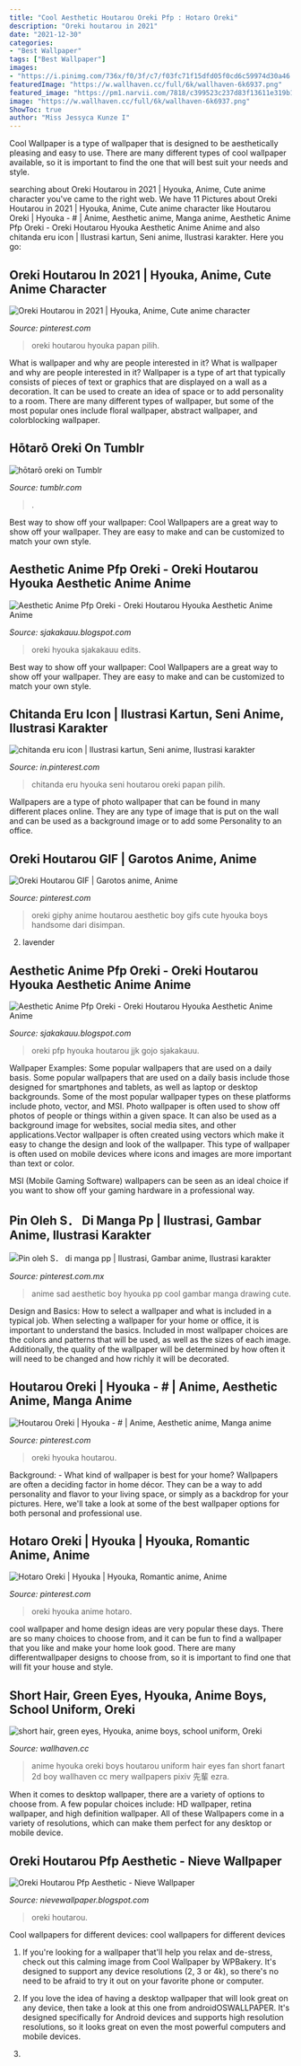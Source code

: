 ```yaml
---
title: "Cool Aesthetic Houtarou Oreki Pfp : Hotaro Oreki"
description: "Oreki houtarou in 2021"
date: "2021-12-30"
categories:
- "Best Wallpaper"
tags: ["Best Wallpaper"]
images:
- "https://i.pinimg.com/736x/f0/3f/c7/f03fc71f15dfd05f0cd6c59974d30a46.jpg"
featuredImage: "https://w.wallhaven.cc/full/6k/wallhaven-6k6937.png"
featured_image: "https://pm1.narvii.com/7818/c399523c237d83f13611e319b11d568e8790119cr1-736-736v2_00.jpg"
image: "https://w.wallhaven.cc/full/6k/wallhaven-6k6937.png"
ShowToc: true
author: "Miss Jessyca Kunze I"
---
```



Cool Wallpaper is a type of wallpaper that is designed to be aesthetically pleasing and easy to use. There are many different types of cool wallpaper available, so it is important to find the one that will best suit your needs and style.

	

		
searching about Oreki Houtarou in 2021 | Hyouka, Anime, Cute anime character you've came to the right web. We have 11 Pictures about Oreki Houtarou in 2021 | Hyouka, Anime, Cute anime character like Houtarou Oreki | Hyouka - # | Anime, Aesthetic anime, Manga anime, Aesthetic Anime Pfp Oreki - Oreki Houtarou Hyouka Aesthetic Anime Anime and also chitanda eru icon | Ilustrasi kartun, Seni anime, Ilustrasi karakter. Here you go:
		
    
## Oreki Houtarou In 2021 | Hyouka, Anime, Cute Anime Character

<img loading=lazy src="https://i.pinimg.com/736x/ca/ac/8c/caac8c959693d7ab1b8280085a5f4512.jpg" onerror="this.onerror=null;this.src='https://tse4.mm.bing.net/th?id=OIP.2ajFTXaWojXPmfYzq_4wdwHaHa&amp;pid=15.1';" alt="Oreki Houtarou in 2021 | Hyouka, Anime, Cute anime character">

_Source: pinterest.com_

>oreki houtarou hyouka papan pilih. 

	

What is wallpaper and why are people interested in it?
What is wallpaper and why are people interested in it?
Wallpaper is a type of art that typically consists of pieces of text or graphics that are displayed on a wall as a decoration. It can be used to create an idea of space or to add personality to a room. There are many different types of wallpaper, but some of the most popular ones include floral wallpaper, abstract wallpaper, and colorblocking wallpaper.

    
## Hōtarō Oreki On Tumblr

<img loading=lazy src="https://64.media.tumblr.com/928073b997fa9760d7d032776e813596/a0815809fbf49102-68/s640x960/7447ce8d956da72e9282b8094d81580c851de1fd.gif" onerror="this.onerror=null;this.src='https://tse2.mm.bing.net/th?id=OIP.tOV6AQzZRvEHS_VqiVDJUAHaEK&amp;pid=15.1';" alt="hōtarō oreki on Tumblr">

_Source: tumblr.com_

>. 

	

Best way to show off your wallpaper:
Cool Wallpapers are a great way to show off your wallpaper. They are easy to make and can be customized to match your own style.

    
## Aesthetic Anime Pfp Oreki - Oreki Houtarou Hyouka Aesthetic Anime Anime

<img loading=lazy src="https://i.pinimg.com/originals/48/e9/0d/48e90d2d6289ae6bf0dc2cb083880126.jpg" onerror="this.onerror=null;this.src='https://tse2.mm.bing.net/th?id=OIP.5ufiP8pkLzh2GTG6ysqFYAHaHa&amp;pid=15.1';" alt="Aesthetic Anime Pfp Oreki - Oreki Houtarou Hyouka Aesthetic Anime Anime">

_Source: sjakakauu.blogspot.com_

>oreki hyouka sjakakauu edits. 

	

Best way to show off your wallpaper:
Cool Wallpapers are a great way to show off your wallpaper. They are easy to make and can be customized to match your own style.

    
## Chitanda Eru Icon | Ilustrasi Kartun, Seni Anime, Ilustrasi Karakter

<img loading=lazy src="https://i.pinimg.com/736x/08/89/ba/0889baa60b428bcc72500a782497a652.jpg" onerror="this.onerror=null;this.src='https://tse3.mm.bing.net/th?id=OIP.J27eeUQV8a8KttbSfkHHMgHaHZ&amp;pid=15.1';" alt="chitanda eru icon | Ilustrasi kartun, Seni anime, Ilustrasi karakter">

_Source: in.pinterest.com_

>chitanda eru hyouka seni houtarou oreki papan pilih. 

	



Wallpapers are a type of photo wallpaper that can be found in many different places online. They are any type of image that is put on the wall and can be used as a background image or to add some Personality to an office.

    
## Oreki Houtarou GIF | Garotos Anime, Anime

<img loading=lazy src="https://i.pinimg.com/originals/dc/b8/b2/dcb8b2aec1274662531acfd65de2658f.gif" onerror="this.onerror=null;this.src='https://tse2.mm.bing.net/th?id=OIP.y8V2zNmVtVSW3nh8uMfFWQAAAA&amp;pid=15.1';" alt="Oreki Houtarou GIF | Garotos anime, Anime">

_Source: pinterest.com_

>oreki giphy anime houtarou aesthetic boy gifs cute hyouka boys handsome dari disimpan. 

	

2. lavender 

    
## Aesthetic Anime Pfp Oreki - Oreki Houtarou Hyouka Aesthetic Anime Anime

<img loading=lazy src="https://i.pinimg.com/474x/21/3a/cb/213acba0e8f47472d891241a0abf7db5.jpg" onerror="this.onerror=null;this.src='https://tse3.mm.bing.net/th?id=OIP.HCL550HZLF86GGNqNPaT-QAAAA&amp;pid=15.1';" alt="Aesthetic Anime Pfp Oreki - Oreki Houtarou Hyouka Aesthetic Anime Anime">

_Source: sjakakauu.blogspot.com_

>oreki pfp hyouka houtarou jjk gojo sjakakauu. 

	

Wallpaper Examples: Some popular wallpapers that are used on a daily basis.
Some popular wallpapers that are used on a daily basis include those designed for smartphones and tablets, as well as laptop or desktop backgrounds. Some of the most popular wallpaper types on these platforms include photo, vector, and MSI. 
Photo wallpaper is often used to show off photos of people or things within a given space. It can also be used as a background image for websites, social media sites, and other applications.Vector wallpaper is often created using vectors which make it easy to change the design and look of the wallpaper. This type of wallpaper is often used on mobile devices where icons and images are more important than text or color. 

MSI (Mobile Gaming Software) wallpapers can be seen as an ideal choice if you want to show off your gaming hardware in a professional way.

    
## Pin Oleh S． Di Manga Pp | Ilustrasi, Gambar Anime, Ilustrasi Karakter

<img loading=lazy src="https://i.pinimg.com/736x/a7/00/2e/a7002e59320c8993afec09e3ec6b4c7d.jpg" onerror="this.onerror=null;this.src='https://tse4.mm.bing.net/th?id=OIP.7LaCK5CgwGOORr1DmvJhGwHaHX&amp;pid=15.1';" alt="Pin oleh S． di manga pp | Ilustrasi, Gambar anime, Ilustrasi karakter">

_Source: pinterest.com.mx_

>anime sad aesthetic boy hyouka pp cool gambar manga drawing cute. 

	

Design and Basics: How to select a wallpaper and what is included in a typical job.
When selecting a wallpaper for your home or office, it is important to understand the basics. Included in most wallpaper choices are the colors and patterns that will be used, as well as the sizes of each image. Additionally, the quality of the wallpaper will be determined by how often it will need to be changed and how richly it will be decorated.

    
## Houtarou Oreki | Hyouka - # | Anime, Aesthetic Anime, Manga Anime

<img loading=lazy src="https://i.pinimg.com/736x/f0/3f/c7/f03fc71f15dfd05f0cd6c59974d30a46.jpg" onerror="this.onerror=null;this.src='https://tse4.mm.bing.net/th?id=OIP.emAhcRzwVQnWE41RPwaRVQHaHo&amp;pid=15.1';" alt="Houtarou Oreki | Hyouka - # | Anime, Aesthetic anime, Manga anime">

_Source: pinterest.com_

>oreki hyouka houtarou. 

	

Background: - What kind of wallpaper is best for your home?
Wallpapers are often a deciding factor in home décor. They can be a way to add personality and flavor to your living space, or simply as a backdrop for your pictures. Here, we'll take a look at some of the best wallpaper options for both personal and professional use.

    
## Hotaro Oreki | Hyouka | Hyouka, Romantic Anime, Anime

<img loading=lazy src="https://i.pinimg.com/736x/ea/cd/07/eacd079f4944cbdab4e849f1171d01e9.jpg" onerror="this.onerror=null;this.src='https://tse2.mm.bing.net/th?id=OIP.OP67Xu2Z1QinZ2UiXBfjzAHaEK&amp;pid=15.1';" alt="Hotaro Oreki | Hyouka | Hyouka, Romantic anime, Anime">

_Source: pinterest.com_

>oreki hyouka anime hotaro. 

	

cool wallpaper and home design ideas are very popular these days. There are so many choices to choose from, and it can be fun to find a wallpaper that you like and make your home look good. There are many differentwallpaper designs to choose from, so it is important to find one that will fit your house and style.

    
## Short Hair, Green Eyes, Hyouka, Anime Boys, School Uniform, Oreki

<img loading=lazy src="https://w.wallhaven.cc/full/6k/wallhaven-6k6937.png" onerror="this.onerror=null;this.src='https://tse2.mm.bing.net/th?id=OIP.nRTgb9vfJ91REuutvWu3bAHaGo&amp;pid=15.1';" alt="short hair, green eyes, Hyouka, anime boys, school uniform, Oreki">

_Source: wallhaven.cc_

>anime hyouka oreki boys houtarou uniform hair eyes fan short fanart 2d boy wallhaven cc mery wallpapers pixiv 先輩 ezra. 

	

When it comes to desktop wallpaper, there are a variety of options to choose from. A few popular choices include: HD wallpaper, retina wallpaper, and high definition wallpaper. All of these Wallpapers come in a variety of resolutions, which can make them perfect for any desktop or mobile device. 

    
## Oreki Houtarou Pfp Aesthetic - Nieve Wallpaper

<img loading=lazy src="https://pm1.narvii.com/7818/c399523c237d83f13611e319b11d568e8790119cr1-736-736v2_00.jpg" onerror="this.onerror=null;this.src='https://tse1.mm.bing.net/th?id=OIP.Vs5OW_HmlUQVpu6oq-GZSwHaHa&amp;pid=15.1';" alt="Oreki Houtarou Pfp Aesthetic - Nieve Wallpaper">

_Source: nievewallpaper.blogspot.com_

>oreki houtarou. 

	

Cool wallpapers for different devices:
cool wallpapers for different devices 

1. If you're looking for a wallpaper that'll help you relax and de-stress, check out this calming image from Cool Wallpaper by WPBakery. It's designed to support any device resolutions (2, 3 or 4k), so there's no need to be afraid to try it out on your favorite phone or computer.

2. If you love the idea of having a desktop wallpaper that will look great on any device, then take a look at this one from androidOSWALLPAPER. It's designed specifically for Android devices and supports high resolution resolutions, so it looks great on even the most powerful computers and mobile devices.

3.

